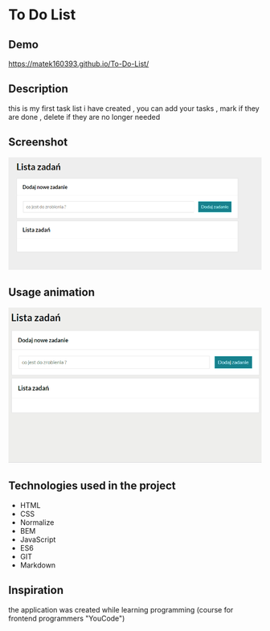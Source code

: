 # To Do List   

## Demo
https://matek160393.github.io/To-Do-List/

## Description 
this is my first task list i have created , you can add your tasks , mark if they are done , delete if they are no longer needed

## Screenshot
![screenshot](https://raw.githubusercontent.com/matek160393/To-Do-List/main/images/Screenshot.png)

## Usage animation

![](https://github.com/matek160393/To-Do-List/blob/main/images/To-do-list.gif?raw=true)

## Technologies used in the project
- HTML
- CSS
- Normalize
- BEM 
- JavaScript 
- ES6 
- GIT 
- Markdown 

## Inspiration

the application was created while learning programming (course for frontend programmers "YouCode")
